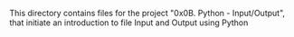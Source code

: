 This directory contains files for the project "0x0B. Python - Input/Output", that initiate an introduction to file Input and Output using Python

